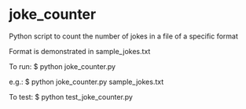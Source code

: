 joke_counter
============

Python script to count the number of jokes in a file of a specific format

Format is demonstrated in sample_jokes.txt

To run:
$ python joke_counter.py <filename>

e.g.:
$ python joke_counter.py sample_jokes.txt

To test:
$ python test_joke_counter.py
